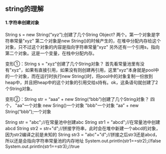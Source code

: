 ## string的理解

#### 1.字符串创建对象

String s = new String(“xyz”);创建了几个String Object?
两个。第一个对象是字符串常量"xyz" 第二个对象是new String()的时候产生的，在堆中分配内存给这个对象，只不过这个对象的内容是指向字符串常量"xyz" 另外还有一个引用s，指向第二个对象。这是一个变量，在栈中分配内存。

变形①：String s = "xyz"创建了几个String对象？
首先看常量池里有没有"xyz"，如果有直接引用，如果没有则创建再引用，这里"xyz"本身就是pool中的一个对象，而在运行时执行new String()时，将pool中的对象复制一份放到heap中，并且把heap中的这个对象的引用交给s持有。ok，这条语句就创建了2个String对象。

变形②：String str = “aaa” + new String(“bbb”)创建了几个String对象？
四个， "aa"一个对象 new Sring()一个对象 "bbb"一个对象 “aa” + new String(“bbb”);一个对象

String str = "abc";//在常量池中创建abc
String str1 = "abcd";//在常量池中创建abcd
String str2 = str+"d";//拼接字符串，此时会在堆中新建一个abcd的对象，因为str2编译之前是未知的
String str3 = "abc"+"d";//拼接之后str3还是abcd，所以还是会指向字符串常量池的内存地址
System.out.println(str1==str2);//false
System.out.println(str1==str3);//true